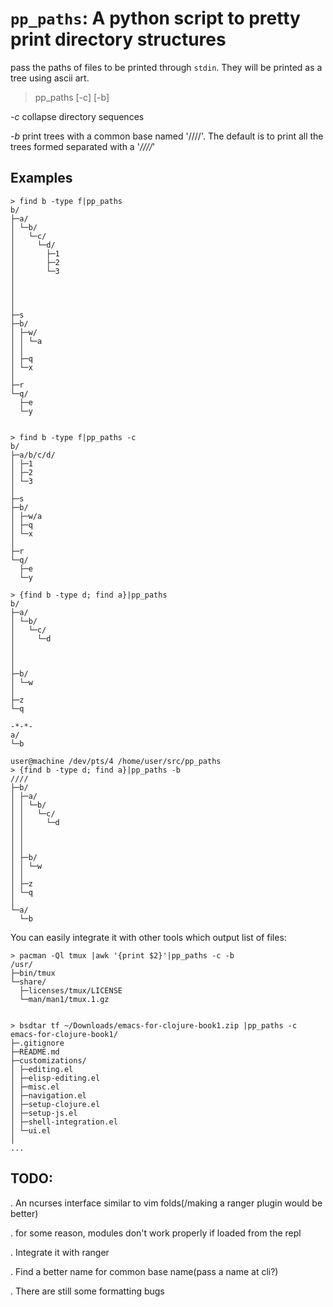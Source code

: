 # `pp_paths`: A python script to pretty print directory structures

pass the paths of files to be printed through `stdin`. They will be printed as a tree using ascii art.


> pp_paths [-c] [-b]

*-c* collapse directory sequences

*-b* print trees with a common base named '////'. The default is to print all the
    trees formed separated with a '*////*'

## Examples

    > find b -type f|pp_paths
    b/
    ├─a/
    │ └─b/
    │   └─c/
    │     └─d/
    │       ├─1
    │       ├─2
    │       └─3
    │
    │
    │
    │
    ├─s
    ├─b/
    │ ├─w/
    │ │ └─a
    │ │
    │ ├─q
    │ └─x
    │
    ├─r
    └─q/
      ├─e
      └─y


    > find b -type f|pp_paths -c
    b/
    ├─a/b/c/d/
    │ ├─1
    │ ├─2
    │ └─3
    │
    ├─s
    ├─b/
    │ ├─w/a
    │ ├─q
    │ └─x
    │
    ├─r
    └─q/
      ├─e
      └─y

    > {find b -type d; find a}|pp_paths
    b/
    ├─a/
    │ └─b/
    │   └─c/
    │     └─d
    │
    │
    │
    ├─b/
    │ └─w
    │
    ├─z
    └─q
    
    -*-*-
    a/
    └─b
    
    user@machine /dev/pts/4 /home/user/src/pp_paths
    > {find b -type d; find a}|pp_paths -b
    ////
    ├─b/
    │ ├─a/
    │ │ └─b/
    │ │   └─c/
    │ │     └─d
    │ │
    │ │
    │ │
    │ ├─b/
    │ │ └─w
    │ │
    │ ├─z
    │ └─q
    │
    └─a/
      └─b

You can easily integrate it with other tools which output list of files:

    > pacman -Ql tmux |awk '{print $2}'|pp_paths -c -b
    /usr/
    ├─bin/tmux
    └─share/
      ├─licenses/tmux/LICENSE
      └─man/man1/tmux.1.gz


    > bsdtar tf ~/Downloads/emacs-for-clojure-book1.zip |pp_paths -c
    emacs-for-clojure-book1/
    ├─.gitignore
    ├─README.md
    ├─customizations/
    │ ├─editing.el
    │ ├─elisp-editing.el
    │ ├─misc.el
    │ ├─navigation.el
    │ ├─setup-clojure.el
    │ ├─setup-js.el
    │ ├─shell-integration.el
    │ └─ui.el
    │
    ...

## TODO:

. An ncurses interface similar to vim folds(/making a ranger plugin would be better)

. for some reason, modules don't work properly if loaded from the repl 

. Integrate it with ranger

. Find a better name for common base name(pass a name at cli?)

. There are still some formatting bugs